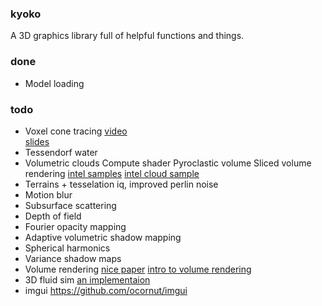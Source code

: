 ### kyoko ###

A 3D graphics library full of helpful functions and things.

### done ###

* Model loading

### todo ###

* Voxel cone tracing
	[video](https://www.youtube.com/user/cheaterproject/videos)  
	[slides](http://www.slideshare.net/mmostajab/voxel-based-globalillumination)  
* Tessendorf water
* Volumetric clouds
	Compute shader
	Pyroclastic volume
	Sliced volume rendering
	[intel samples](https://github.com/GameTechDev)
	[intel cloud sample](https://software.intel.com/en-us/blogs/2014/03/31/cloud-rendering-sample)
* Terrains + tesselation
	iq, improved perlin noise
* Motion blur
* Subsurface scattering
* Depth of field
* Fourier opacity mapping
* Adaptive volumetric shadow mapping
* Spherical harmonics
* Variance shadow maps
* Volume rendering
	[nice paper](http://magnuswrenninge.com/content/pubs/VolumetricMethodsInVisualEffects2010.pdf)
	[intro to volume rendering](http://graphicsrunner.blogspot.no/2009/01/volume-rendering-101.html)
* 3D fluid sim
	[an implementaion](http://scrawkblog.com/2014/01/09/gpu-gems-to-unity-3d-fluid-simulation/)
* imgui
	https://github.com/ocornut/imgui